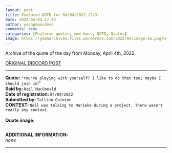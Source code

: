 ```yaml
---
layout: post
title: Featured QOTD for 04/04/2022 (2/3)
date: 2022-04-04 17:40
author: yeahgamesdevs
comments: true
categories: [Featured quotes, mme-bois, QOTD, Quotes]
image: https://yeaharchives.files.wordpress.com/2022/04/image-26.png?w=408
---
```

<!-- wp:paragraph -->
<p>Archive of the quote of the day from Monday, April 4th, 2022. </p>
<!-- /wp:paragraph -->

<!-- wp:buttons {"layout":{"type":"flex","justifyContent":"left"}} -->
<div class="wp-block-buttons"><!-- wp:button {"textColor":"vivid-cyan-blue","align":"center","style":{"border":{"radius":"18px"}},"className":"is-style-fill"} -->
<div class="wp-block-button aligncenter is-style-fill"><a class="wp-block-button__link has-vivid-cyan-blue-color has-text-color wp-element-button" href="https://discord.com/channels/887052880782176266/958100064079839303/960651202989789247" style="border-radius:18px;">ORIGINAL DISCORD POST</a></div>
<!-- /wp:button --></div>
<!-- /wp:buttons -->

<!-- wp:separator {"align":"center","className":"is-style-wide"} -->
<hr class="wp-block-separator aligncenter has-alpha-channel-opacity is-style-wide" />
<!-- /wp:separator -->

<!-- wp:paragraph -->
<p><strong>Quote: </strong><code>"You're playing with yourself? I like to do that too; maybe I should join in</code>!"<br><strong>Said by: </strong><code>Neil MacDonald</code><br><strong>Date of registration: </strong><code>04/04/2022</code> <br><strong>Submitted by: </strong><code>Tallinn Quinton</code><br><strong>CONTEXT: </strong><code>Neil was talking to Marieke during a project. There wasn't really any context.</code><br><br><strong>Quote image:</strong></p>
<!-- /wp:paragraph -->

<!-- wp:image {"id":180,"sizeSlug":"large","linkDestination":"none"} -->
<figure class="wp-block-image size-large"><img src="https://yeaharchives.files.wordpress.com/2022/04/image-26.png?w=408" alt="" class="wp-image-180" /></figure>
<!-- /wp:image -->

<!-- wp:paragraph -->
<p><strong>ADDITIONAL INFORMATION:</strong><br><em>none</em></p>
<!-- /wp:paragraph -->

<!-- wp:separator {"className":"is-style-wide"} -->
<hr class="wp-block-separator has-alpha-channel-opacity is-style-wide" />
<!-- /wp:separator -->
